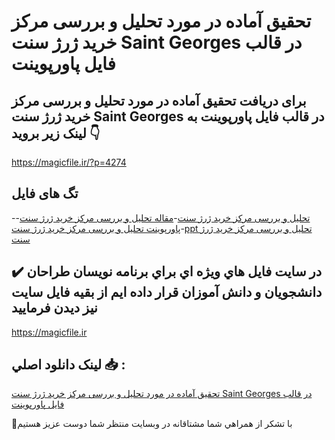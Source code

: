 # تحقیق آماده در مورد تحلیل و بررسی مرکز خرید ژرژ سنت Saint Georges در قالب فایل پاورپوینت

## برای دریافت تحقیق آماده در مورد تحلیل و بررسی مرکز خرید ژرژ سنت Saint Georges در قالب فایل پاورپوینت به لینک زیر بروید 👇

https://magicfile.ir/?p=4274

## تگ های فایل

-[تحلیل و بررسی مرکز خرید ژرژ سنت](https://magicfile.ir/product/%d8%aa%d8%ad%d9%82%db%8c%d9%82-%d8%aa%d8%ad%d9%84%db%8c%d9%84-%d9%88-%d8%a8%d8%b1%d8%b1%d8%b3%db%8c-%d9%85%d8%b1%da%a9%d8%b2-%d8%ae%d8%b1%db%8c%d8%af-%da%98%d8%b1%da%98-%d8%b3%d9%86%d8%aa-%d9%be%d8%a7%d9%88%d8%b1%d9%be%d9%88%db%8c%d9%86%d8%aa/)-[مقاله تحلیل و بررسی مرکز خرید ژرژ سنت](https://magicfile.ir/product/%d8%aa%d8%ad%d9%82%db%8c%d9%82-%d8%aa%d8%ad%d9%84%db%8c%d9%84-%d9%88-%d8%a8%d8%b1%d8%b1%d8%b3%db%8c-%d9%85%d8%b1%da%a9%d8%b2-%d8%ae%d8%b1%db%8c%d8%af-%da%98%d8%b1%da%98-%d8%b3%d9%86%d8%aa-%d9%be%d8%a7%d9%88%d8%b1%d9%be%d9%88%db%8c%d9%86%d8%aa/)-[پاورپوینت تحلیل و بررسی مرکز خرید ژرژ سنت](https://magicfile.ir/product/%d8%aa%d8%ad%d9%82%db%8c%d9%82-%d8%aa%d8%ad%d9%84%db%8c%d9%84-%d9%88-%d8%a8%d8%b1%d8%b1%d8%b3%db%8c-%d9%85%d8%b1%da%a9%d8%b2-%d8%ae%d8%b1%db%8c%d8%af-%da%98%d8%b1%da%98-%d8%b3%d9%86%d8%aa-%d9%be%d8%a7%d9%88%d8%b1%d9%be%d9%88%db%8c%d9%86%d8%aa/)-[ppt تحلیل و بررسی مرکز خرید ژرژ سنت](https://magicfile.ir/product/%d8%aa%d8%ad%d9%82%db%8c%d9%82-%d8%aa%d8%ad%d9%84%db%8c%d9%84-%d9%88-%d8%a8%d8%b1%d8%b1%d8%b3%db%8c-%d9%85%d8%b1%da%a9%d8%b2-%d8%ae%d8%b1%db%8c%d8%af-%da%98%d8%b1%da%98-%d8%b3%d9%86%d8%aa-%d9%be%d8%a7%d9%88%d8%b1%d9%be%d9%88%db%8c%d9%86%d8%aa/)

## ✔️ در سايت فايل هاي ويژه اي براي برنامه نويسان طراحان دانشجويان و دانش آموزان قرار داده ايم از بقيه فايل سايت نيز ديدن فرماييد

https://magicfile.ir


## لينک دانلود اصلي 📥 :

[تحقیق آماده در مورد تحلیل و بررسی مرکز خرید ژرژ سنت Saint Georges در قالب فایل پاورپوینت](https://magicfile.ir/product/%d8%aa%d8%ad%d9%82%db%8c%d9%82-%d8%aa%d8%ad%d9%84%db%8c%d9%84-%d9%88-%d8%a8%d8%b1%d8%b1%d8%b3%db%8c-%d9%85%d8%b1%da%a9%d8%b2-%d8%ae%d8%b1%db%8c%d8%af-%da%98%d8%b1%da%98-%d8%b3%d9%86%d8%aa-%d9%be%d8%a7%d9%88%d8%b1%d9%be%d9%88%db%8c%d9%86%d8%aa/) 


🙏با تشکر از همراهي شما مشتاقانه در وبسایت منتظر شما دوست عزیز هستیم


